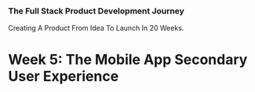 ### The Full Stack Product Development Journey
Creating A Product From Idea To Launch In 20 Weeks.

# Week 5: The Mobile App Secondary User Experience
